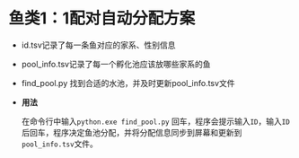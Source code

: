 # 鱼类1：1配对自动分配方案

- id.tsv记录了每一条鱼对应的家系、性别信息

- pool_info.tsv记录了每一个孵化池应该放哪些家系的鱼

- find_pool.py 找到合适的水池，并及时更新pool_info.tsv文件

- **用法**
  
  在命令行中输入`python.exe find_pool.py` 回车，程序会提示输入`ID`，输入`ID`后回车，程序决定鱼池分配，并将分配信息同步到屏幕和更新到`pool_info.tsv`文件。
